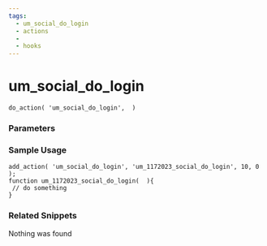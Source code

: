 ```yaml
---
tags: 
  - um_social_do_login
  - actions
  - 
  - hooks
---
```

# um\_social\_do\_login

``` php:no-line-numbers
do_action( 'um_social_do_login',  )
```
<div class='hook-sep'></div>

### Parameters

<div class='hook-sep'></div>



### Sample Usage

``` php:no-line-numbers
add_action( 'um_social_do_login', 'um_1172023_social_do_login', 10, 0 );
function um_1172023_social_do_login(  ){
 // do something
}
```
<div class='hook-sep'></div>



### Related Snippets

Nothing was found

